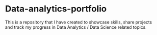# Data-analytics-portfolio
This is a repository that I have created to showcase skills, share projects and track my progress in Data Analytics / Data Science related topics.
